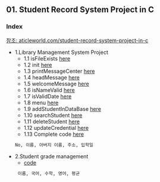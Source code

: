 
## 01. Student Record System Project in C
### Index
[참조: aticleworld.com/student-record-system-project-in-c](https://aticleworld.com/student-record-system-project-in-c/)
* 1.Library Management System Project
  *  1.1 isFileExists [here](https://github.com/csbyun-data/C-Pro/blob/main/chap05/File/SRS/isFileExists.c)
  *  1.2 init [here](https://github.com/csbyun-data/C-Pro/blob/main/chap05/File/SRS/init.c)
  *  1.3 printMessageCenter [here](https://github.com/csbyun-data/C-Pro/blob/main/chap05/File/SRS/printMessageCenter.c)
  *  1.4 headMessage [here](https://github.com/csbyun-data/C-Pro/blob/main/chap05/File/SRS/headMessage.c)
  *  1.5 welcomeMessage [here](https://github.com/csbyun-data/C-Pro/blob/main/chap05/File/SRS/welcomeMessage.c)
  *  1.6 isNameValid [here](https://github.com/csbyun-data/C-Pro/blob/main/chap05/File/SRS/isNameValid.c)
  *  1.7 isValidDate [here](https://github.com/csbyun-data/C-Pro/blob/main/chap05/File/SRS/isValidDate.c)
  *  1.8 menu [here](https://github.com/csbyun-data/C-Pro/blob/main/chap05/File/SRS/menu.c)
  *  1.9 addStudentInDataBase [here](https://github.com/csbyun-data/C-Pro/blob/main/chap05/File/SRS/addStudentInDataBase.c)
  *  1.10 searchStudent [here](https://github.com/csbyun-data/C-Pro/blob/main/chap05/File/SRS/searchStudent.c)
  *  1.11 deleteStudent [here](https://github.com/csbyun-data/C-Pro/blob/main/chap05/File/SRS/deleteStudent.c)
  *  1.12 updateCredential [here](https://github.com/csbyun-data/C-Pro/blob/main/chap05/File/SRS/updateCredential.c)
  *  1.13 Complete code [here](https://github.com/csbyun-data/C-Pro/blob/main/chap05/File/SRS/Student_Record.c)
  ```txt
  No, 이름, 아버지 이름, 주소, 입학일
  ```
* 2.Student grade management  
  * [code](https://github.com/csbyun-data/C-Pro/blob/main/chap05/File/SRS/Student_Grade_mgr.c)
  ```txt
   이름, 국어, 수학, 영어, 평균
  ```
